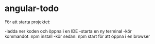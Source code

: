 # angular-todo
För att starta projektet:

-ladda ner koden och öppna i en IDE
-starta en ny terminal
-kör kommandot: npm install
-kör sedan: npm start för att öppna i en browser